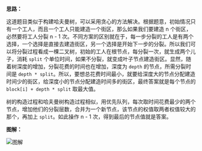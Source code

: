**思路：**

这道题目类似于构建哈夫曼树，可以采用贪心的方法解决。根据题意，初始情况只有一个工人，而且一个工人只能建造一个街区，那么如果我们要建造 n 个街区，必然要将工人分裂 n - 1 次。不同方案的区别就在于，每一步分裂的工人是有两个选择，一个选择是直接去建造街区，另一个选择是开始下一步的分裂。所以我们可以将分裂过程看成一棵二叉树，初始的工人在根节点，每分裂一次，就生成两个儿子，消耗 `split` 个单位时间，如果不分裂，就变成叶子节点建造街区。显然，随着树深度的增加，分裂花费的时间也在增加，深度为 `depth` 的节点，所需分裂时间是 `depth * split`。所以，要想总花费时间最小，就要给深度大的节点分配建造时间少的街区，给深度小的节点分配建造时间多的街区，最终答案就是每个节点的 `block[i] + depth * split` 取最大值。

树的构造过程和哈夫曼树构造过程相似，用优先队列，每次取时间花费最少的两个节点，增加他们的分裂层数，合并为一个新节点，该节点的权值取两者权值较大的那个，再加上 `split`。如此操作 n - 1 次，得到最后的节点值就是答案。

**图解：**

![图解](http://qiniu.wenyuetech.cn/1199-1.gif)

